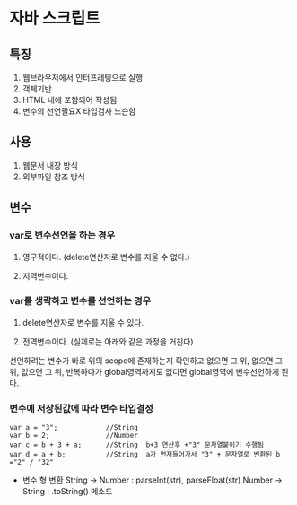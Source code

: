 # 자바 스크립트


## 특징
1. 웹브라우저에서 인터프레팅으로 실행
2. 객체기반
3. HTML 내에 포함되어 작성됨
4. 변수의 선언필요X 타입검사 느슨함

## 사용
1. 웹문서 내장 방식
    <script type = "text/javascript">
      //자바스크립트 코드
    </script>
2. 외부파일 참조 방식
    <script type="text/javascript" src="myscript.js"></script>
    <script type="text/javascript" src="http://webclass.me/html5/javascript_example.js"></script>

## 변수

### var로 변수선언을 하는 경우

1. 영구적이다. (delete연산자로 변수를 지울 수 없다.)

2. 지역변수이다.

### var를 생략하고 변수를 선언하는 경우

1. delete연산자로 변수를 지울 수 있다.

2. 전역변수이다. (실제로는 아래와 같은 과정을 거친다)

선언하려는 변수가 바로 위의 scope에 존재하는지 확인하고 없으면 그 위, 없으면 그 위, 없으면 그 위, 반복하다가 global영역까지도 없다면 global영역에 변수선언하게 된다.

### 변수에 저장된값에 따라 변수 타입결정
    var a = "3";            //String
    var b = 2;              //Number
    var c = b + 3 + a;      //String  b+3 연산후 +"3" 문자열붙이기 수행됨
    var d = a + b;          //String  a가 먼저들어가서 "3" + 문자열로 변환된 b ="2" / "32"

+ 변수 형 변환
    String -> Number : parseInt(str), parseFloat(str)
    Number -> String : .toString() 메소드
